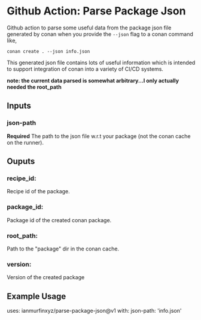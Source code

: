 # Github Action: Parse Package Json 

Github action to parse some useful data from the package json file generated by conan when
you provide the ```--json``` flag to a conan command like,

```shell
conan create . --json info.json
```

This generated json file contains lots of useful information which is intended to support 
integration of conan into a variety of CI/CD systems.

**note: the current data parsed is somewhat arbitrary...I only actually needed the root_path**

## Inputs

### json-path

**Required** The path to the json file w.r.t your package (not the conan cache on the runner).

## Ouputs

### recipe_id:
  
Recipe id of the package.

### package_id:

Package id of the created conan package.

### root_path:

Path to the "package" dir in the conan cache.

### version:

Version of the created package

## Example Usage

uses: ianmurfinxyz/parse-package-json@v1
with:
  json-path: 'info.json'
